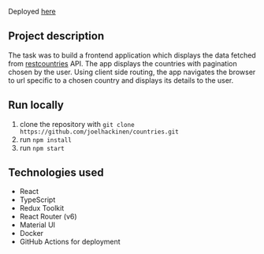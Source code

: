 Deployed [here](https://lively-sky-3924.fly.dev/)

## Project description
The task was to build a frontend application which displays the data fetched from [restcountries](https://restcountries.com/v3.1/all) API.
The app displays the countries with pagination chosen by the user. Using client side routing, the app navigates the browser to url specific to a chosen country and displays its details to the user.

## Run locally
1. clone the repository with `git clone https://github.com/joelhackinen/countries.git`
2. run `npm install`
3. run `npm start`

## Technologies used
- React
- TypeScript
- Redux Toolkit
- React Router (v6)
- Material UI
- Docker
- GitHub Actions for deployment

